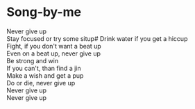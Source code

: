 # Song-by-me
Never give up   
Stay focused or try some situp# Drink water if you get a hiccup  
Fight, if you don't want a beat up  
Even on a beat up, never give up  
Be strong and win  
If you can't, than find a jin  
Make a wish and get a pup  
Do or die, never give up  
Never give up  
Never give up  
